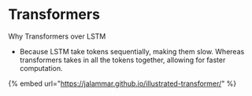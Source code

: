 # Transformers

Why Transformers over LSTM

* Because LSTM take tokens sequentially, making them slow. Whereas transformers takes in all the tokens together, allowing for faster computation.&#x20;

{% embed url="https://jalammar.github.io/illustrated-transformer/" %}
